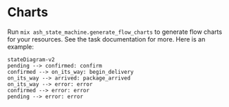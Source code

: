 # Charts

Run `mix ash_state_machine.generate_flow_charts` to generate flow charts for your resources. See the task documentation for more. Here is an example:

```mermaid
stateDiagram-v2
pending --> confirmed: confirm
confirmed --> on_its_way: begin_delivery
on_its_way --> arrived: package_arrived
on_its_way --> error: error
confirmed --> error: error
pending --> error: error
```
